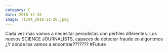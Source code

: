 ```yaml
--- 
category: C 
date: 2018-11-26 
image: /1244_2018-11-26.jpeg 
--- 
```


Cada vez más vamos a necesitar periodistas con perfiles diferentes. Los nuevos SCIENCE JOURNALISTS, capaces de detectar fraude en algoritmos ¿Y dónde los vamos a encontrar??????? #Future